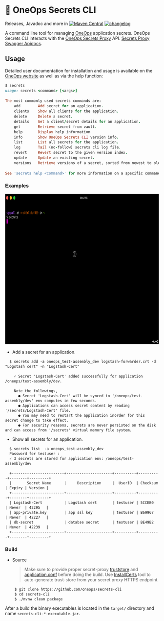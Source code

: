 # :shell: OneOps Secrets CLI

Releases, Javadoc and more in
[![Maven Central](https://img.shields.io/maven-central/v/com.oneops/secrets-cli.svg?label=Maven%20Central)](http://search.maven.org/#search%7Cgav%7C1%7Cg%3A%22com.oneops%22%20AND%20a%3A%22secrets-cli%22) [![changelog][cl-svg]][cl-url] 

A command line tool for managing [OneOps](http://oneos.com) application secrets.
OneOps Secrets CLI interacts with the
[OneOps Secrets Proxy](http://oneops.com/user/account/secrets-proxy.html) API.
 [Secrets Proxy Swagger Apidocs](https://oneops.github.com/secrets-proxy/apidocs).

## Usage

Detailed user documentation for installation and usage is available on the 
[OneOps website](http://oneops.com/user/design/secrets-client-component) as well
as via the help function:

```ruby
$ secrets
usage: secrets <command> [<args>]

The most commonly used secrets commands are:
    add        Add secret for an application.
    clients    Show all clients for the application.
    delete     Delete a secret.
    details    Get a client/secret details for an application.
    get        Retrieve secret from vault.
    help       Display help information
    info       Show OneOps Secrets CLI version info.
    list       List all secrets for the application.
    log        Tail (no-follow) secrets cli log file.
    revert     Revert secret to the given version index.
    update     Update an existing secret.
    versions   Retrieve versions of a secret, sorted from newest to oldest update time.

See 'secrets help <command>' for more information on a specific command.
```

### Examples

  <img src="docs/images/secrets-cli.gif" width=874 height=491>
  
  *  Add a secret for an application.
  
  ```
    $ secrets add -a oneops_test-assembly_dev logstash-forwarder.crt -d "Logstash cert" -n "Logstash-Cert"
    
      ✓ Secret 'Logstash-Cert' added successfully for application /oneops/test-assembly/dev.
      
      Note the followings,
        ● Secret 'Logstash-Cert' will be synced to '/oneops/test-assembly/dev' env computes in few seconds.
        ● Applications can access secret content by reading '/secrets/Logstash-Cert' file.
        ● You may need to restart the application inorder for this secret change to take effect.
        ● For security reasons, secrets are never persisted on the disk and can access from '/secrets' virtual memory file system.
  ```
  
  *  Show all secrets for an application.
  
  ```
    $ secrets list  -a oneops_test-assembly_dev
    Password for testuser :
    ✓ 3 secrets are stored for application env: /oneops/test-assembly/dev
    
    +------------------------+---------------------+----------+----------+--------+---------+
    |       Secret Name      |     Description     |  UserID  | Checksum | Expiry | Version |
    +------------------------+---------------------+----------+----------+--------+---------+
    | Logstash-Cert          | Logstash cert       | testuser | 5CCEB0   | Never  | 42295   |
    | app-private.key        | app ssl key         | testuser | B69967   | Never  | 42227   |
    | db-secret              | databse secret      | testuser | BE49B2   | Never  | 42239   |
    +------------------------+---------------------+----------+----------+--------+---------+
  ```
  
### Build

- Source

    > Make sure to provide proper secret-proxy [truststore](src/main/resource/keystores/secrets_proxy_truststore.p12) and [application.conf](src/main/resource/application.conf) before doing the build. Use [InstallCerts](https://github.com/sureshg/InstallCerts) tool to auto-generate trust-store from your secret proxy HTTPS endpoint.
     
    ```
     $ git clone https://github.com/oneops/secrets-cli
     $ cd secrets-cli
     $ ./mvnw clean package
    ```
    
After a build the binary executables is located in the `target/` directory and name `secrets-cli-*-executable.jar`.

<!-- Badges -->

[cl-url]: https://github.com/oneops/secrets-cli/blob/master/CHANGELOG.md
[cl-svg]: https://img.shields.io/badge/change--log-latest-blue.svg?style=flat-square

